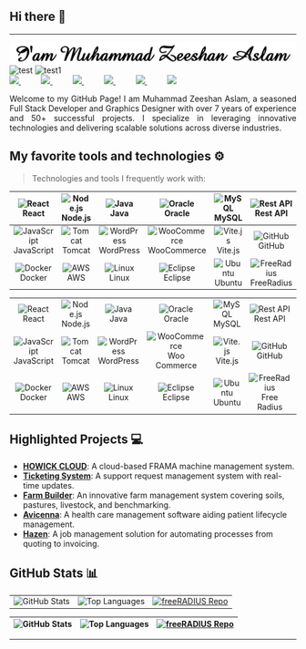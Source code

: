 ## Hi there 👋
---
<img src="MuhammadZeeshanAslam.gif" alt="MuhammadZeeshanAslam" >
<div align="justify">
	<img src="https://img.shields.io/badge/50+-Projects_Completed-blue" alt="test" height="30" style="pointer-events:none">
	<img src="https://img.shields.io/badge/7+-Years_of_Exprience-blue" alt="test1" height="30" style="pointer-events:none">
</div>
<div align="justify">
<a href="https://www.linkedin.com/in/devzami/">
<img src="https://img.shields.io/badge/Linkedin-%231DA1F2.svg?style=for-the-badge&logo=Linkedin&logoColor=white">
</a>
&nbsp;&nbsp;&nbsp;&nbsp;&nbsp;&nbsp;&nbsp;&nbsp;
<a href="https://www.instagram.com/devzami/">
<img src="https://img.shields.io/badge/Instagram-%23E4405F.svg?style=for-the-badge&logo=Instagram&logoColor=white">
</a>
 &nbsp;&nbsp;&nbsp;&nbsp;&nbsp;&nbsp;&nbsp;&nbsp;
<a href="https://www.youtube.com/devzami">
<img src="https://img.shields.io/badge/YouTube-FF0000?style=for-the-badge&logo=youtube&logoColor=white">
</a>
&nbsp;&nbsp;&nbsp;&nbsp;&nbsp;&nbsp;&nbsp;&nbsp;
<a href="https://twitter.com/devzami">
<img src="https://img.shields.io/badge/Twitter-%231DA1F2.svg?style=for-the-badge&logo=Twitter&logoColor=white">
</a>
&nbsp;&nbsp;&nbsp;&nbsp;&nbsp;&nbsp;&nbsp;&nbsp;
<a href="https://t.me/devzami/">
<img src="https://img.shields.io/badge/telegram-2CA5E0?style=for-the-badge&logo=telegram&logoColor=white">
</a>
&nbsp;&nbsp;&nbsp;&nbsp;&nbsp;&nbsp;&nbsp;&nbsp;
<a href="https://gitlab.com/devzami">
<img src="https://img.shields.io/badge/gitlab-330F63?style=for-the-badge&logo=gitlab&logoColor=white">
</a>

</div>
<p></p>
<p align="justify">
Welcome to my GitHub Page! I am Muhammad Zeeshan Aslam, a seasoned Full Stack Developer and Graphics Designer with over 7 years of experience and 50+ successful projects. I specialize in leveraging innovative technologies and delivering scalable solutions across diverse industries.
</p>

## My favorite tools and technologies ⚙️

> Technologies and tools I frequently work with:

| <img src="https://techstack-generator.vercel.app/react-icon.svg" alt="React" width="48" height="48" /><br>React | <img src="https://icon.icepanel.io/Technology/svg/Node.js.svg" alt="Node.js" width="48" height="48" /><br>Node.js | <img src="https://techstack-generator.vercel.app/java-icon.svg" alt="Java" width="48" height="48" /><br>Java | <img src="https://icon.icepanel.io/Technology/svg/Oracle.svg" alt="Oracle" width="48" height="48" /><br>Oracle | <img src="https://techstack-generator.vercel.app/mysql-icon.svg" alt="MySQL" width="48" height="48" /><br>MySQL | <img src="https://techstack-generator.vercel.app/restapi-icon.svg" alt="Rest API" width="48" height="48" /><br>Rest API | <img src="https://skillicons.dev/icons?i=html" alt="HTML" width="48" height="48" /><br>HTML | <img src="https://skillicons.dev/icons?i=css" alt="CSS" width="48" height="48" /><br>CSS | <img src="https://skillicons.dev/icons?i=bootstrap" alt="Bootstrap" width="48" height="48" /><br>Bootstrap | <img src="https://skillicons.dev/icons?i=jquery" alt="jQuery" width="48" height="48" /><br>jQuery |
| :--: | :--: | :--: | :--: | :--: | :--: | :--: | :--: | :--: | :--: |
| <img src="https://techstack-generator.vercel.app/js-icon.svg" alt="JavaScript" width="48" height="48" /><br>JavaScript | <img src="https://icon.icepanel.io/Technology/svg/Apache-Tomcat.svg" alt="Tomcat" width="48" height="48" /><br>Tomcat | <img src="https://icon.icepanel.io/Technology/svg/WordPress.svg" alt="WordPress" width="48" height="48" /><br>WordPress | <img src="https://icon.icepanel.io/Technology/svg/WooCommerce.svg" alt="WooCommerce" width="48" height="48" /><br>WooCommerce | <img src="https://icon.icepanel.io/Technology/svg/Vite.js.svg" alt="Vite.js" width="48" height="48" /><br>Vite.js | <img src="https://techstack-generator.vercel.app/github-icon.svg" alt="GitHub" width="48" height="48" /><br>GitHub | <img src="https://techstack-generator.vercel.app/webpack-icon.svg" alt="Webpack" width="48" height="48" /><br>Webpack | <img src="https://techstack-generator.vercel.app/eslint-icon.svg" alt="ESLint" width="48" height="48" /><br>ESLint | <img src="https://skillicons.dev/icons?i=postman" alt="Postman" width="48" height="48" /><br>Postman | <img src="https://www.svgrepo.com/show/373845/mongo.svg" alt="MongoDB" width="48" height="48" /><br>MongoDB |
| <img src="https://techstack-generator.vercel.app/docker-icon.svg" alt="Docker" width="48" height="48" /><br>Docker | <img src="https://techstack-generator.vercel.app/aws-icon.svg" alt="AWS" width="48" height="48" /><br>AWS | <img src="https://www.svgrepo.com/show/349437/linux.svg" alt="Linux" width="48" height="48" /><br>Linux | <img src="https://icon.icepanel.io/Technology/svg/Eclipse-IDE.svg" alt="Eclipse" width="48" height="48" /><br>Eclipse | <img src="https://icon.icepanel.io/Technology/svg/Ubuntu.svg" alt="Ubuntu" width="48" height="48" /><br>Ubuntu | <img src="https://www.freeradius.org/img/octo-signal.svg" alt="FreeRadius" width="48" height="48" /><br>FreeRadius | <img src="https://icon.icepanel.io/Technology/svg/Debian.svg" alt="Debian" width="48" height="48" /><br>Debian | <img src="https://icon.icepanel.io/Technology/svg/CentOS.svg" alt="CentOS" width="48" height="48" /><br>CentOS | <img src="https://icon.icepanel.io/Technology/svg/Apache.svg" alt="Apache" width="48" height="48" /><br>Apache | <img src="https://techstack-generator.vercel.app/nginx-icon.svg" alt="Nginx" width="48" height="48" /><br>Nginx |




<table>
	<tr>
		<td align="center"><img src="https://techstack-generator.vercel.app/react-icon.svg" alt="React" width="48" height="48" /><br>React</td>
		<td align="center"><img src="https://icon.icepanel.io/Technology/svg/Node.js.svg" alt="Node.js" width="48" height="48" /><br>Node.js</td>
		<td align="center"><img src="https://techstack-generator.vercel.app/java-icon.svg" alt="Java" width="48" height="48" /><br>Java</td>
		<td align="center"><img src="https://icon.icepanel.io/Technology/svg/Oracle.svg" alt="Oracle" width="48" height="48" /><br>Oracle</td>
		<td align="center"><img src="https://techstack-generator.vercel.app/mysql-icon.svg" alt="MySQL" width="48" height="48" /><br>MySQL</td>
		<td align="center"><img src="https://techstack-generator.vercel.app/restapi-icon.svg" alt="Rest API" width="48" height="48" /><br>Rest API</td>
		<td align="center"><img src="https://skillicons.dev/icons?i=html" alt="HTML" width="48" height="48" /><br>HTML</td>
		<td align="center"><img src="https://skillicons.dev/icons?i=css" alt="CSS" width="48" height="48" /><br>CSS</td>
		<td align="center"><img src="https://skillicons.dev/icons?i=bootstrap" alt="Bootstrap" width="48" height="48" /><br>Bootstrap</td>
		<td align="center"><img src="https://skillicons.dev/icons?i=jquery" alt="jQuery" width="48" height="48" /><br>jQuery</td>
	</tr>
	<tr>
		<td align="center"><img src="https://techstack-generator.vercel.app/js-icon.svg" alt="JavaScript" width="48" height="48" /><br>JavaScript</td>
		<td align="center"><img src="https://icon.icepanel.io/Technology/svg/Apache-Tomcat.svg" alt="Tomcat" width="48" height="48" /><br>Tomcat</td>
		<td align="center"><img src="https://icon.icepanel.io/Technology/svg/WordPress.svg" alt="WordPress" width="48" height="48" /><br>WordPress</td>
		<td align="center"><img src="https://icon.icepanel.io/Technology/svg/WooCommerce.svg" alt="WooCommerce" width="48" height="48" /><br>Woo Commerce</td>
		<td align="center"><img src="https://icon.icepanel.io/Technology/svg/Vite.js.svg" alt="Vite.js" width="48" height="48" /><br>Vite.js</td>
		<td align="center"><img src="https://techstack-generator.vercel.app/github-icon.svg" alt="GitHub" width="48" height="48" /><br>GitHub</td>
		<td align="center"><img src="https://techstack-generator.vercel.app/webpack-icon.svg" alt="Webpack" width="48" height="48" /><br>Webpack</td>
		<td align="center"><img src="https://techstack-generator.vercel.app/eslint-icon.svg" alt="ESLint" width="48" height="48" /><br>ESLint</td>
		<td align="center"><img src="https://skillicons.dev/icons?i=postman" alt="Postman" width="48" height="48" /><br>Postman</td>
		<td align="center"><img src="https://www.svgrepo.com/show/373845/mongo.svg" alt="MongoDB" width="48" height="48" /><br>MongoDB</td>
	</tr>
	<tr>
		<td align="center"><img src="https://techstack-generator.vercel.app/docker-icon.svg" alt="Docker" width="48" height="48" /><br>Docker</td>
		<td align="center"><img src="https://techstack-generator.vercel.app/aws-icon.svg" alt="AWS" width="48" height="48" /><br>AWS</td>
		<td align="center"><img src="https://www.svgrepo.com/show/349437/linux.svg" alt="Linux" width="48" height="48" /><br>Linux</td>
		<td align="center"><img src="https://icon.icepanel.io/Technology/svg/Eclipse-IDE.svg" alt="Eclipse" width="48" height="48" /><br>Eclipse</td>
		<td align="center"><img src="https://icon.icepanel.io/Technology/svg/Ubuntu.svg" alt="Ubuntu" width="48" height="48" /><br>Ubuntu</td>
		<td align="center"><img src="https://www.freeradius.org/img/octo-signal.svg" alt="FreeRadius" width="48" height="48" /><br>Free Radius</td>
		<td align="center"><img src="https://icon.icepanel.io/Technology/svg/Debian.svg" alt="Debian" width="48" height="48" /><br>Debian</td>
		<td align="center"><img src="https://icon.icepanel.io/Technology/svg/CentOS.svg" alt="CentOS" width="48" height="48" /><br>CentOS</td>
		<td align="center"><img src="https://icon.icepanel.io/Technology/svg/Apache.svg" alt="CentOS" width="48" height="48" /><br>Apache2</td>
		<td align="center"><img src="https://techstack-generator.vercel.app/nginx-icon.svg" alt="Node.js" width="48" height="48" /><br>Nginx</td>
	</tr>
</table>

## Highlighted Projects 💻

- **[HOWICK CLOUD](#)**: A cloud-based FRAMA machine management system.
- **[Ticketing System](#)**: A support request management system with real-time updates.
- **[Farm Builder](#)**: An innovative farm management system covering soils, pastures, livestock, and benchmarking.
- **[Avicenna](#)**: A health care management software aiding patient lifecycle management.
- **[Hazen](#)**: A job management solution for automating processes from quoting to invoicing.

## GitHub Stats 📊

<table>
	<tr>
		<td><picture><img src="https://github-readme-stats.vercel.app/api?username=devzami&show_icons=true&hide_border=true&hide=stars,contribs&rank_icon=github" alt="GitHub Stats" /></picture></td>
		<td><picture><img src="https://github-readme-stats.vercel.app/api/top-langs/?username=devzami&layout=compact&show_icons=true&hide_border=true" alt="Top Languages" /></picture></td>
		<td>		
			<a href="https://github.com/devzami/freeRADIUS">
				<img src="https://github-readme-stats.vercel.app/api/pin/?username=devzami&repo=freeRADIUS&show_icons=true&hide_border=true" alt="freeRADIUS Repo" />
			</a>
		</td>
	</tr>
</table>

| <picture><img src="https://github-readme-stats.vercel.app/api?username=devzami&show_icons=true&hide_border=true&hide=stars,contribs&rank_icon=github" alt="GitHub Stats" /></picture> | <picture><img src="https://github-readme-stats.vercel.app/api/top-langs/?username=devzami&layout=compact&show_icons=true&hide_border=true" alt="Top Languages" /></picture> | <a href="https://github.com/devzami/freeRADIUS"><img src="https://github-readme-stats.vercel.app/api/pin/?username=devzami&repo=freeRADIUS&show_icons=true&hide_border=true" alt="freeRADIUS Repo" /></a> |
| :--: | :--: | :--: |





---
